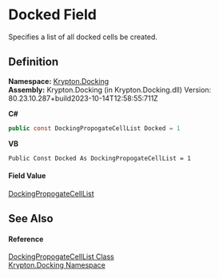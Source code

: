# Docked Field


Specifies a list of all docked cells be created.



## Definition
**Namespace:** <a href="98399376-cf41-9454-4b4d-4fab2ca20bc7.md">Krypton.Docking</a>  
**Assembly:** Krypton.Docking (in Krypton.Docking.dll) Version: 80.23.10.287+build2023-10-14T12:58:55:711Z

**C#**
``` C#
public const DockingPropogateCellList Docked = 1
```
**VB**
``` VB
Public Const Docked As DockingPropogateCellList = 1
```



#### Field Value
<a href="00b76f40-5f44-daf9-1a2b-2b71a0788322.md">DockingPropogateCellList</a>

## See Also


#### Reference
<a href="00b76f40-5f44-daf9-1a2b-2b71a0788322.md">DockingPropogateCellList Class</a>  
<a href="98399376-cf41-9454-4b4d-4fab2ca20bc7.md">Krypton.Docking Namespace</a>  
